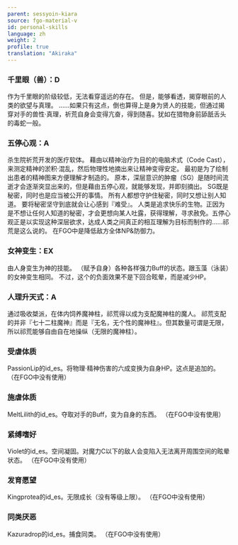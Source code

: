 ```yaml
---
parent: sessyoin-kiara
source: fgo-material-v
id: personal-skills
language: zh
weight: 2
profile: true
translation: "Akiraka"
---
```


### 千里眼（兽）：D

作为千里眼的阶级较低，无法看穿遥远的存在。
但是，能够看透，揭穿眼前的人类的欲望与真理。
……如果只有这点，倒也算得上是身为贤人的技能，但通过揭穿对手的兽性·真理，祈荒自身会变得亢奋，得到随喜。犹如在猎物身前舔舐舌头的毒蛇一般。

### 五停心观：A

杀生院祈荒开发的医疗软体。
藉由以精神治疗为目的的电脑术式（Code Cast），来测定精神的淤积·混乱，然后物理性地摘出来让精神变得安定。
最初是为了绘制出患者的精神图来方便理解才制造的。
原本，深层意识的肿瘤（SG）是随时间流逝才会逐渐突显出来的，但是藉由五停心观，就能够发现，并即刻摘出。
SG既是秘密，同时也是应当被公开的事情。
所有人都想守护住秘密，同时又想让别人知道。
要将秘密坚守到底就会让心感到『难受』。
人类是追求快乐的生物。正因为是不想让任何人知道的秘密，才会更想向某人吐露，获得理解，寻求赦免。五停心观正是以实现这种深层欲求，达成人类之间真正的相互理解为目标而制作的……祁荒是这么说的。
在FGO中是降低敌方全体NP&防御力。

### 女神变生：EX

由人身变生为神的技能。
（赋予自身）各种各样强力Buff的状态。跟玉藻（泳装）的女神变生相同。
不过，这个的负面效果不是下回合眩晕，而是减少HP。

### 人理升天式：A

通过吸收桀派，在体内饲养魔神柱，祁荒得以成为支配魔神柱的魔人。
祁荒支配的并非『七十二柱魔神』而是『无名，无个性的魔神柱』。但其数量可谓是无限，所以祁荒能够自由自在地操纵（无限的魔神柱）。

### 受虐体质

PassionLip的id_es。将物理·精神伤害的六成变换为自身HP。这点是追加的。
（在FGO中没有使用）

### 施虐体质

MeltLilith的id_es。夺取对手的Buff，变为自身的东西。
（在FGO中没有使用）

### 紧缚嗜好

Violet的id_es。空间凝固。对魔力C以下的敌人会变陷入无法离开周围空间的眩晕状态。
（在FGO中没有使用）

### 发育愿望

Kingprotea的id_es。无限成长（没有等级上限）。
（在FGO中没有使用）

### 同类厌恶

Kazuradrop的id_es。捕食同类。
（在FGO中没有使用）
